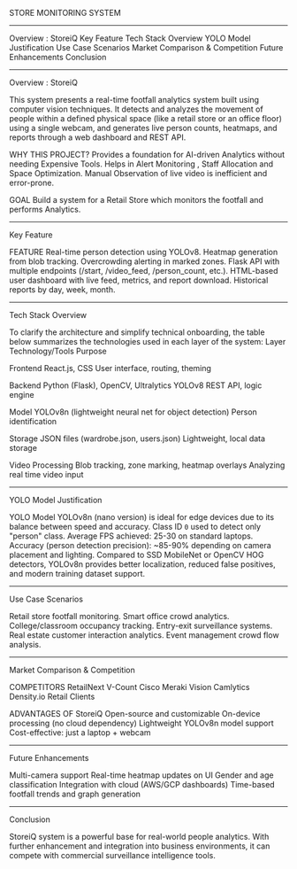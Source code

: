 STORE MONITORING SYSTEM

----------------------------------------------------------------------------------------------------------------

Overview : StoreiQ
Key Feature
Tech Stack Overview
YOLO Model Justification
Use Case Scenarios
Market Comparison & Competition
Future Enhancements
Conclusion

----------------------------------------------------------------------------------------------------------------
Overview : StoreiQ

This system presents a real-time footfall analytics system built using computer vision techniques. It detects and analyzes the movement of people within a defined physical space (like a retail store or an office floor) using a single webcam, and generates live person counts, heatmaps, and reports through a web dashboard and REST API.

WHY THIS PROJECT?
Provides a foundation for AI-driven Analytics without needing Expensive Tools.
Helps in Alert Monitoring , Staff Allocation and Space Optimization.
Manual Observation of live video is inefficient and error-prone.

GOAL
Build a system for a Retail Store which monitors the footfall and performs Analytics.


----------------------------------------------------------------------------------------------------------------
Key Feature

FEATURE
Real-time person detection using YOLOv8.
Heatmap generation from blob tracking.
Overcrowding alerting in marked zones.
Flask API with multiple endpoints (/start, /video_feed, /person_count, etc.).
HTML-based user dashboard with live feed, metrics, and report download.
Historical reports by day, week, month.

----------------------------------------------------------------------------------------------------------------
Tech Stack Overview

To clarify the architecture and simplify technical onboarding, the table below summarizes the technologies used in each layer of the system:
Layer
Technology/Tools
Purpose

Frontend
React.js, CSS
User interface, routing, theming

Backend
Python (Flask), OpenCV, Ultralytics YOLOv8
REST API, logic engine

Model
YOLOv8n (lightweight neural net for object detection)
Person identification

Storage
JSON files (wardrobe.json, users.json)
Lightweight, local data storage

Video Processing
Blob tracking, zone marking, heatmap overlays
Analyzing real time video input

----------------------------------------------------------------------------------------------------------------
YOLO Model Justification

YOLO Model
YOLOv8n (nano version) is ideal for edge devices due to its balance between speed and accuracy.
Class ID `0` used to detect only "person" class.
Average FPS achieved: 25-30 on standard laptops.
Accuracy (person detection precision): ~85-90% depending on camera placement and lighting.
Compared to SSD MobileNet or OpenCV HOG detectors, YOLOv8n provides better localization, reduced false positives, and modern training dataset support.


----------------------------------------------------------------------------------------------------------------
Use Case Scenarios

Retail store footfall monitoring.
Smart office crowd analytics.
College/classroom occupancy tracking.
Entry-exit surveillance systems.
Real estate customer interaction analytics.
Event management crowd flow analysis.


----------------------------------------------------------------------------------------------------------------
Market Comparison & Competition

COMPETITORS
RetailNext
V-Count
Cisco Meraki Vision
Camlytics
Density.io Retail Clients


ADVANTAGES OF StoreiQ
Open-source and customizable
On-device processing (no cloud dependency)
Lightweight YOLOv8n model support
Cost-effective: just a laptop + webcam


----------------------------------------------------------------------------------------------------------------
Future Enhancements

Multi-camera support
Real-time heatmap updates on UI
Gender and age classification
Integration with cloud (AWS/GCP dashboards)
Time-based footfall trends and graph generation

----------------------------------------------------------------------------------------------------------------
Conclusion

StoreiQ system is a powerful base for real-world people analytics. With further enhancement and integration into business environments, it can compete with commercial surveillance intelligence tools.










